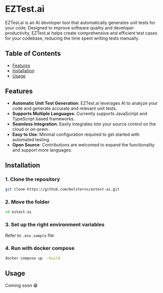 # EZTest.ai

EZTest.ai is an AI developer tool that automatically generates unit tests for your code. Designed to improve software quality and developer productivity, EZTest.ai helps create comprehensive and efficient test cases for your codebase, reducing the time spent writing tests manually.

## Table of Contents

- [Features](#features)
- [Installation](#installation)
- [Usage](#usage)

## Features

- **Automatic Unit Test Generation**: EZTest.ai leverages AI to analyze your code and generate accurate and relevant unit tests.
- **Supports Multiple Languages**: Currently supports JavaSciript and TypeScript based frameworks.
- **Seamless Integration**: Easily integrates into your source control on the cloud or on-prem.
- **Easy to Use**: Minimal configuration required to get started with automated testing.
- **Open Source**: Contributions are welcomed to expand the functionality and support more languages.


## Installation

### 1. Clone the repository
   ```bash
   git clone https://github.com/belsterns/eztest-ai.git
   ```

### 2. Move the folder

   ```bash
   cd eztest-ai
   ```

### 3. Set up the right environment variables
Refer to `.env.sample` file

### 4. Run with docker compose
   ```bash
   docker compose up --build
   ```
   
## Usage
Coming soon 😁
